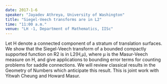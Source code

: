 ```yaml
---
date: 2017-1-6
speaker: "Jayadev Athreya, University of Washington"
title: "Siegel-Veech transforms are in L2"
time: "11:00 a.m."
venue: "LH -1, Department of Mathematics, IISc"
---
```

Let H denote a connected component of a stratum of translation
surfaces. We show that the Siegel-Veech transform of a bounded compactly
supported function on R2 is in L2(H,&#956;), where &#956; is the
Masur-Veech measure on H, and give applications to bounding error terms
for counting problems for saddle connections. We will review classical
results in the Geometry of Numbers which anticipate this result. This is
joint work with Yitwah Cheung and Howard Masur.
